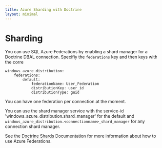 ```yaml
---
title: Azure Sharding with Doctrine
layout: minimal
---
```


# Sharding

You can use SQL Azure Federations by enabling a shard manager for a Doctrine DBAL
connection. Specifiy the `federations` key and then keys with the corre

    windows_azure_distribution:
        federations:
            default:
                federationName: User_Federation
                distributionKey: user_id
                distributionType: guid

You can have one federation per connection at the moment.

You can use the shard manager service with the service-id 'windows_azure_distribution.shard_manager' for the default
and `windows_azure_distribution.<connectionname>_shard_manager` for any connection shard manager.

See the [Doctrine Shards](https://github.com/doctrine/shards) Documentation for more information about how to use Azure Federations.
